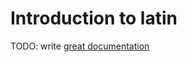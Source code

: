 # Introduction to latin

TODO: write [great documentation](http://jacobian.org/writing/what-to-write/)
